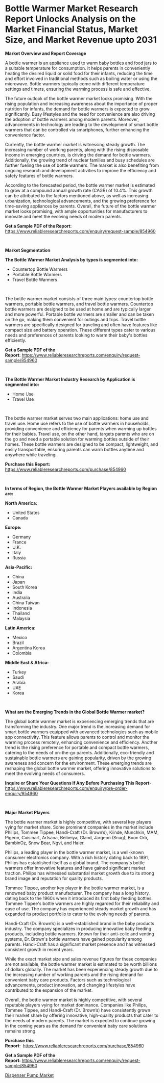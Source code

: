 <p><h1>Bottle Warmer Market Research Report Unlocks Analysis on the Market Financial Status, Market Size, and Market Revenue upto 2031</h1></p><p><strong>Market Overview and Report Coverage</strong></p>
<p><p>A bottle warmer is an appliance used to warm baby bottles and food jars to a suitable temperature for consumption. It helps parents in conveniently heating the desired liquid or solid food for their infants, reducing the time and effort involved in traditional methods such as boiling water or using the microwave. Bottle warmers typically come with different temperature settings and timers, ensuring the warming process is safe and effective.</p><p>The future outlook of the bottle warmer market looks promising. With the rising population and increasing awareness about the importance of proper nutrition for infants, the demand for bottle warmers is expected to grow significantly. Busy lifestyles and the need for convenience are also driving the adoption of bottle warmers among modern parents. Moreover, advancements in technology are leading to the development of smart bottle warmers that can be controlled via smartphones, further enhancing the convenience factor.</p><p>Currently, the bottle warmer market is witnessing steady growth. The increasing number of working parents, along with the rising disposable income in emerging countries, is driving the demand for bottle warmers. Additionally, the growing trend of nuclear families and busy schedules are further fueling the use of bottle warmers. The market is also benefiting from ongoing research and development activities to improve the efficiency and safety features of bottle warmers.</p><p>According to the forecasted period, the bottle warmer market is estimated to grow at a compound annual growth rate (CAGR) of 10.4%. This growth can be attributed to the factors mentioned above, as well as increasing urbanization, technological advancements, and the growing preference for time-saving appliances by parents. Overall, the future of the bottle warmer market looks promising, with ample opportunities for manufacturers to innovate and meet the evolving needs of modern parents.</p></p>
<p><strong>Get a Sample PDF of the Report:</strong> <a href="https://www.reliableresearchreports.com/enquiry/request-sample/854960">https://www.reliableresearchreports.com/enquiry/request-sample/854960</a></p>
<p>&nbsp;</p>
<p><strong>Market Segmentation</strong></p>
<p><strong>The Bottle Warmer Market Analysis by types is segmented into:</strong></p>
<p><ul><li>Countertop Bottle Warmers</li><li>Portable Bottle Warmers</li><li>Travel Bottle Warmers</li></ul></p>
<p>&nbsp;</p>
<p><p>The bottle warmer market consists of three main types: countertop bottle warmers, portable bottle warmers, and travel bottle warmers. Countertop bottle warmers are designed to be used at home and are typically larger and more powerful. Portable bottle warmers are smaller and can be taken on the go, making them convenient for outings and trips. Travel bottle warmers are specifically designed for traveling and often have features like compact size and battery operation. These different types cater to various needs and preferences of parents looking to warm their baby's bottles efficiently.</p></p>
<p><strong>Get a Sample PDF of the Report:</strong>&nbsp;<a href="https://www.reliableresearchreports.com/enquiry/request-sample/854960">https://www.reliableresearchreports.com/enquiry/request-sample/854960</a></p>
<p>&nbsp;</p>
<p><strong>The Bottle Warmer Market Industry Research by Application is segmented into:</strong></p>
<p><ul><li>Home Use</li><li>Travel Use</li></ul></p>
<p>&nbsp;</p>
<p><p>The bottle warmer market serves two main applications: home use and travel use. Home use refers to the use of bottle warmers in households, providing convenience and efficiency for parents when warming up bottles for their babies. Travel use, on the other hand, targets parents who are on the go and need a portable solution for warming bottles outside of their homes. These bottle warmers are designed to be compact, lightweight, and easily transportable, ensuring parents can warm bottles anytime and anywhere while traveling.</p></p>
<p><strong>Purchase this Report:</strong>&nbsp; <a href="https://www.reliableresearchreports.com/purchase/854960">https://www.reliableresearchreports.com/purchase/854960</a></p>
<p>&nbsp;</p>
<p><strong>In terms of Region, the Bottle Warmer Market Players available by Region are:</strong></p>
<p>
    <p> <strong> North America: </strong>
        <ul>
            <li>United States</li>
            <li>Canada</li>
        </ul>
        </p> 
    <p> <strong> Europe: </strong>
        <ul>
            <li>Germany</li>
            <li>France</li>
            <li>U.K.</li>
            <li>Italy</li>
            <li>Russia</li>
        </ul>
        </p> 
    <p> <strong> Asia-Pacific: </strong>
        <ul>
            <li>China</li>
            <li>Japan</li>
            <li>South Korea</li>
            <li>India</li>
            <li>Australia</li>
            <li>China Taiwan</li>
            <li>Indonesia</li>
            <li>Thailand</li>
            <li>Malaysia</li>
        </ul>
        </p> 
    <p> <strong> Latin America: </strong>
        <ul>
            <li>Mexico</li>
            <li>Brazil</li>
            <li>Argentina Korea</li>
            <li>Colombia</li>
        </ul>
        </p> 
    <p> <strong> Middle East & Africa: </strong>
        <ul>
            <li>Turkey</li>
            <li>Saudi</li>
            <li>Arabia</li>
            <li>UAE</li>
            <li>Korea</li>
        </ul>
    </p>
    </p>
<p>&nbsp;</p>
<p><strong>What are the Emerging Trends in the Global Bottle Warmer market?</strong></p>
<p><p>The global bottle warmer market is experiencing emerging trends that are transforming the industry. One major trend is the increasing demand for smart bottle warmers equipped with advanced technologies such as mobile app connectivity. This feature allows parents to control and monitor the warming process remotely, enhancing convenience and efficiency. Another trend is the rising preference for portable and compact bottle warmers, catering to the needs of on-the-go parents. Additionally, eco-friendly and sustainable bottle warmers are gaining popularity, driven by the growing awareness and concern for the environment. These emerging trends are reshaping the global bottle warmer market, offering innovative solutions to meet the evolving needs of consumers.</p></p>
<p><strong>Inquire or Share Your Questions If Any Before Purchasing This Report</strong>- <a href="https://www.reliableresearchreports.com/enquiry/pre-order-enquiry/854960">https://www.reliableresearchreports.com/enquiry/pre-order-enquiry/854960</a></p>
<p>&nbsp;</p>
<p><strong>Major Market Players</strong></p>
<p><p>The bottle warmer market is highly competitive, with several key players vying for market share. Some prominent companies in the market include Philips, Tommee Tippee, Handi-Craft (Dr. Brown’s), Kiinde, Munchkin, MAM, Pigeon, Cuisinart, Artsana, Beibeiya, Gland, Jargeon (Snug), Boon Orb, BambinOz, Snow Bear, Ngvi, and Haier.</p><p>Philips, a leading player in the bottle warmer market, is a well-known consumer electronics company. With a rich history dating back to 1891, Philips has established itself as a global brand. The company's bottle warmers offer innovative features and have gained significant market traction. Philips has witnessed substantial market growth due to its strong brand image and reputation for quality products.</p><p>Tommee Tippee, another key player in the bottle warmer market, is a renowned baby product manufacturer. The company has a long history, dating back to the 1960s when it introduced its first baby feeding bottles. Tommee Tippee's bottle warmers are highly regarded for their reliability and ease of use. The company has experienced steady market growth and has expanded its product portfolio to cater to the evolving needs of parents.</p><p>Handi-Craft (Dr. Brown’s) is a well-established brand in the baby products industry. The company specializes in producing innovative baby feeding products, including bottle warmers. Known for their anti-colic and venting systems, Dr. Brown's bottle warmers have gained popularity among parents. Handi-Craft has a significant market presence and has witnessed consistent growth in recent years.</p><p>While the exact market size and sales revenue figures for these companies are not available, the bottle warmer market is estimated to be worth billions of dollars globally. The market has been experiencing steady growth due to the increasing number of working parents and the rising demand for convenient baby care products. Factors such as technological advancements, product innovation, and changing lifestyles have contributed to the expansion of the market.</p><p>Overall, the bottle warmer market is highly competitive, with several reputable players vying for market dominance. Companies like Philips, Tommee Tippee, and Handi-Craft (Dr. Brown’s) have consistently grown their market share by offering innovative, high-quality products that cater to the needs of modern parents. The market is expected to continue growing in the coming years as the demand for convenient baby care solutions remains strong.</p></p>
<p><strong>Purchase this Report:</strong>&nbsp;&nbsp;<a href="https://www.reliableresearchreports.com/purchase/854960">https://www.reliableresearchreports.com/purchase/854960</a></p>
<p></p>
<p><strong>Get a Sample PDF of the Report:</strong>&nbsp;<a href="https://www.reliableresearchreports.com/enquiry/request-sample/854960">https://www.reliableresearchreports.com/enquiry/request-sample/854960</a></p>
<p><p><a href="https://github.com/khayangel/Market-Research-Report-List-1/blob/main/dispenser-pump-market.md">Dispenser Pump Market</a></p></p>